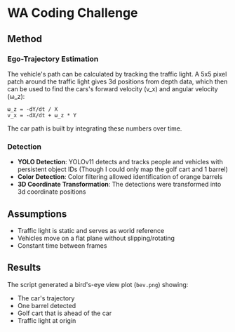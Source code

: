 # WA Coding Challenge

## Method

### Ego-Trajectory Estimation

The vehicle's path can be calculated by tracking the traffic light. A 5x5 pixel patch around the traffic light gives 3d positions from depth data, which then can be used to find the cars's forward velocity (v_x) and angular velocity (ω_z):

```
ω_z = -dY/dt / X
v_x = -dX/dt + ω_z * Y
```

The car path is built by integrating these numbers over time.

### Detection

- **YOLO Detection**: YOLOv11 detects and tracks people and vehicles with persistent object IDs (Though I could only map the golf cart and 1 barrel)
- **Color Detection**: Color filtering allowed identification of orange barrels
- **3D Coordinate Transformation**: The detections were transformed into 3d coordinate positions

## Assumptions

- Traffic light is static and serves as world reference
- Vehicles move on a flat plane without slipping/rotating
- Constant time between frames

## Results

The script generated a bird's-eye view plot (`bev.png`) showing:

- The car's trajectory
- One barrel detected
- Golf cart that is ahead of the car 
- Traffic light at origin

